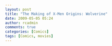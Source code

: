 ```yaml
---
layout: post
title: "The Making of X-Men Origins: Wolverine"
date: 2009-05-05 05:24
author: rcadmin
comments: true
categories: [Comics]
tags: [Comics, movies]
---
```

<a href="http://bitsmack.com/wp/2009/05/05/the-making-of-x-men-origins-wolverine/"><img src="http://dl.bitsmack.com/uploads/2009/05/20090505.jpg" alt="" title="let me think, you have to shoot a wolverine man with silver bullets right?" class="alignnone size-full wp-image-1627" /></a>
